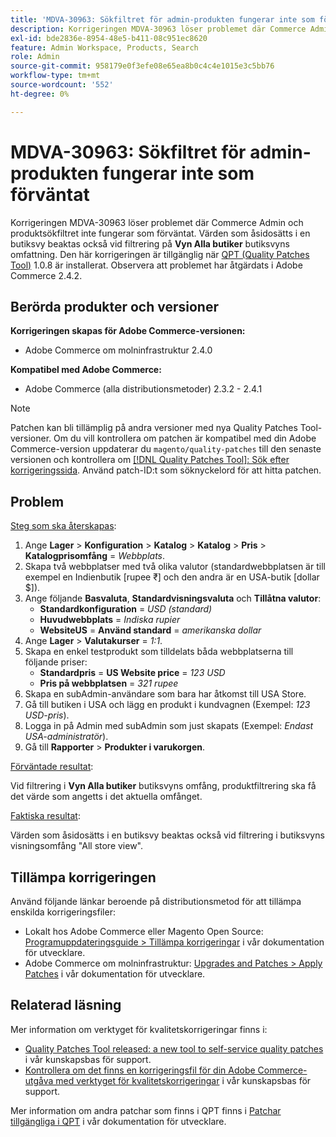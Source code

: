 ```yaml
---
title: 'MDVA-30963: Sökfiltret för admin-produkten fungerar inte som förväntat'
description: Korrigeringen MDVA-30963 löser problemet där Commerce Admin och produktsökfiltret inte fungerar som förväntat. Värden som åsidosätts i en butiksvy beaktas också vid filtrering på **All butiksvy**. Den här korrigeringen är tillgänglig när [QPT-verktyget (Quality Patches Tool)](/help/announcements/adobe-commerce-announcements/magento-quality-patches-released-new-tool-to-self-serve-quality-patches.md) 1.0.8 är installerat. Observera att problemet har åtgärdats i Adobe Commerce 2.4.2.
exl-id: bde2836e-8954-48e5-b411-08c951ec8620
feature: Admin Workspace, Products, Search
role: Admin
source-git-commit: 958179e0f3efe08e65ea8b0c4c4e1015e3c5bb76
workflow-type: tm+mt
source-wordcount: '552'
ht-degree: 0%

---
```


# MDVA-30963: Sökfiltret för admin-produkten fungerar inte som förväntat

Korrigeringen MDVA-30963 löser problemet där Commerce Admin och produktsökfiltret inte fungerar som förväntat. Värden som åsidosätts i en butiksvy beaktas också vid filtrering på **Vyn Alla butiker** butiksvyns omfattning. Den här korrigeringen är tillgänglig när [QPT (Quality Patches Tool)](/help/announcements/adobe-commerce-announcements/magento-quality-patches-released-new-tool-to-self-serve-quality-patches.md) 1.0.8 är installerat. Observera att problemet har åtgärdats i Adobe Commerce 2.4.2.

## Berörda produkter och versioner

**Korrigeringen skapas för Adobe Commerce-versionen:**

* Adobe Commerce om molninfrastruktur 2.4.0

**Kompatibel med Adobe Commerce:**

* Adobe Commerce (alla distributionsmetoder) 2.3.2 - 2.4.1

>[!NOTE]
>
>Patchen kan bli tillämplig på andra versioner med nya Quality Patches Tool-versioner. Om du vill kontrollera om patchen är kompatibel med din Adobe Commerce-version uppdaterar du `magento/quality-patches` till den senaste versionen och kontrollera om [[!DNL Quality Patches Tool]: Sök efter korrigeringssida](https://devdocs.magento.com/quality-patches/tool.html#patch-grid). Använd patch-ID:t som söknyckelord för att hitta patchen.

## Problem

<u>Steg som ska återskapas</u>:

1. Ange **Lager** > **Konfiguration** > **Katalog** > **Katalog** > **Pris** > **Katalogprisomfång** = *Webbplats*.
1. Skapa två webbplatser med två olika valutor (standardwebbplatsen är till exempel en Indienbutik \[rupee ₹\] och den andra är en USA-butik \[dollar $\]).
1. Ange följande **Basvaluta**, **Standardvisningsvaluta** och **Tillåtna valutor**:
   * **Standardkonfiguration** = *USD (standard)*
   * **Huvudwebbplats** = *Indiska rupier*
   * **WebsiteUS** = **Använd standard** = *amerikanska dollar*
1. Ange **Lager** > **Valutakurser** = *1:1*.
1. Skapa en enkel testprodukt som tilldelats båda webbplatserna till följande priser:
   * **Standardpris** = **US Website price** = *123 USD*
   * **Pris på webbplatsen** = *321 rupee*
1. Skapa en subAdmin-användare som bara har åtkomst till USA Store.
1. Gå till butiken i USA och lägg en produkt i kundvagnen (Exempel: *123 USD-pris*).
1. Logga in på Admin med subAdmin som just skapats (Exempel: *Endast USA-administratör*).
1. Gå till **Rapporter** > **Produkter i varukorgen**.

<u>Förväntade resultat</u>:

Vid filtrering i **Vyn Alla butiker** butiksvyns omfång, produktfiltrering ska få det värde som angetts i det aktuella omfånget.

<u>Faktiska resultat</u>:

Värden som åsidosätts i en butiksvy beaktas också vid filtrering i butiksvyns visningsomfång &quot;All store view&quot;.

## Tillämpa korrigeringen

Använd följande länkar beroende på distributionsmetod för att tillämpa enskilda korrigeringsfiler:

* Lokalt hos Adobe Commerce eller Magento Open Source: [Programuppdateringsguide > Tillämpa korrigeringar](https://devdocs.magento.com/guides/v2.4/comp-mgr/patching/mqp.html) i vår dokumentation för utvecklare.
* Adobe Commerce om molninfrastruktur: [Upgrades and Patches > Apply Patches](https://devdocs.magento.com/cloud/project/project-patch.html) i vår dokumentation för utvecklare.

## Relaterad läsning

Mer information om verktyget för kvalitetskorrigeringar finns i:

* [Quality Patches Tool released: a new tool to self-service quality patches](/help/announcements/adobe-commerce-announcements/magento-quality-patches-released-new-tool-to-self-serve-quality-patches.md) i vår kunskapsbas för support.
* [Kontrollera om det finns en korrigeringsfil för din Adobe Commerce-utgåva med verktyget för kvalitetskorrigeringar](/help/support-tools/patches-available-in-qpt-tool/check-patch-for-magento-issue-with-magento-quality-patches.md) i vår kunskapsbas för support.

Mer information om andra patchar som finns i QPT finns i [Patchar tillgängliga i QPT](https://devdocs.magento.com/quality-patches/tool.html#patch-grid) i vår dokumentation för utvecklare.
